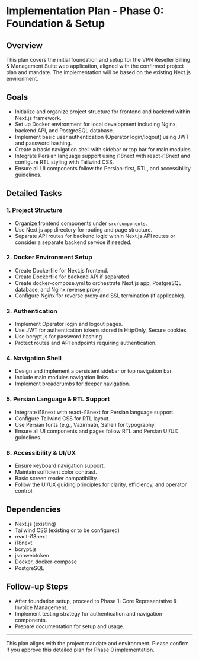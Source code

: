 # Implementation Plan - Phase 0: Foundation & Setup

## Overview
This plan covers the initial foundation and setup for the VPN Reseller Billing & Management Suite web application, aligned with the confirmed project plan and mandate. The implementation will be based on the existing Next.js environment.

## Goals
- Initialize and organize project structure for frontend and backend within Next.js framework.
- Set up Docker environment for local development including Nginx, backend API, and PostgreSQL database.
- Implement basic user authentication (Operator login/logout) using JWT and password hashing.
- Create a basic navigation shell with sidebar or top bar for main modules.
- Integrate Persian language support using i18next with react-i18next and configure RTL styling with Tailwind CSS.
- Ensure all UI components follow the Persian-first, RTL, and accessibility guidelines.

## Detailed Tasks

### 1. Project Structure
- Organize frontend components under `src/components`.
- Use Next.js `app` directory for routing and page structure.
- Separate API routes for backend logic within Next.js API routes or consider a separate backend service if needed.

### 2. Docker Environment Setup
- Create Dockerfile for Next.js frontend.
- Create Dockerfile for backend API if separated.
- Create docker-compose.yml to orchestrate Next.js app, PostgreSQL database, and Nginx reverse proxy.
- Configure Nginx for reverse proxy and SSL termination (if applicable).

### 3. Authentication
- Implement Operator login and logout pages.
- Use JWT for authentication tokens stored in HttpOnly, Secure cookies.
- Use bcrypt.js for password hashing.
- Protect routes and API endpoints requiring authentication.

### 4. Navigation Shell
- Design and implement a persistent sidebar or top navigation bar.
- Include main modules navigation links.
- Implement breadcrumbs for deeper navigation.

### 5. Persian Language & RTL Support
- Integrate i18next with react-i18next for Persian language support.
- Configure Tailwind CSS for RTL layout.
- Use Persian fonts (e.g., Vazirmatn, Sahel) for typography.
- Ensure all UI components and pages follow RTL and Persian UI/UX guidelines.

### 6. Accessibility & UI/UX
- Ensure keyboard navigation support.
- Maintain sufficient color contrast.
- Basic screen reader compatibility.
- Follow the UI/UX guiding principles for clarity, efficiency, and operator control.

## Dependencies
- Next.js (existing)
- Tailwind CSS (existing or to be configured)
- react-i18next
- i18next
- bcrypt.js
- jsonwebtoken
- Docker, docker-compose
- PostgreSQL

## Follow-up Steps
- After foundation setup, proceed to Phase 1: Core Representative & Invoice Management.
- Implement testing strategy for authentication and navigation components.
- Prepare documentation for setup and usage.

---

This plan aligns with the project mandate and environment. Please confirm if you approve this detailed plan for Phase 0 implementation.
